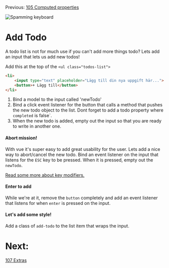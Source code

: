 Previous: [105 Computed properties](./105-computed-properties.md)

![Spamming keyboard](http://afflictor.com/wp-content/uploads/2016/06/carreykeypboardtypewriter.gif)

# Add Todo
A todo list is not for much use if you can't add more things todo? Lets add an input that lets us add new todos!

Add this at the top of the `<ul class="todos-list">` 
```html
<li>
    <input type="text" placeholder="Lägg till din nya uppgift här...">
    <button>+ Lägg till</button>
</li>
```

1. Bind a model to the input called 'newTodo'
2. Bind a click event listener for the button that calls a method that pushes the new todo object to the list. Dont forget to add a todo property where `completed` is false`.
3. When the new todo is added, empty out the input so that you are ready to write in another one.

#### Abort mission!
With vue it's super easy to add great usability for the user. Lets add a nice way to abort/cancel the new todo. Bind an event listener on the input that listens for the `ESC` key to be pressed. When it is pressed, empty out the `newTodo`.

[Read some more about key modifiers.](https://vuejs.org/v2/guide/events.html#Key-Modifiers)

#### Enter to add
While we're at it, remove the `button` completely and add an event listener that listens for when `enter` is pressed on the input.

#### Let's add some style!
Add a class of `add-todo` to the list item that wraps the input.

# Next:
[107 Extras](./107-extras.md)
